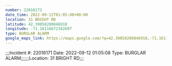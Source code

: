 ```yaml
---
number: 22016171
date_time: 2022-09-12T01:05:08+00:00
location: 31 BRIGHT RD
latitude: 42.39058200846918
longitude: -71.16116672342697
type: BURGLAR ALARM
google_maps_link: https://maps.google.com/?q=42.39058200846918,-71.16116672342697
---
```


;;;Incident #: 22016171  Date: 2022-09-12 01:05:08   Type: BURGLAR ALARM;;;;;;Location: 31 BRIGHT RD;;;
